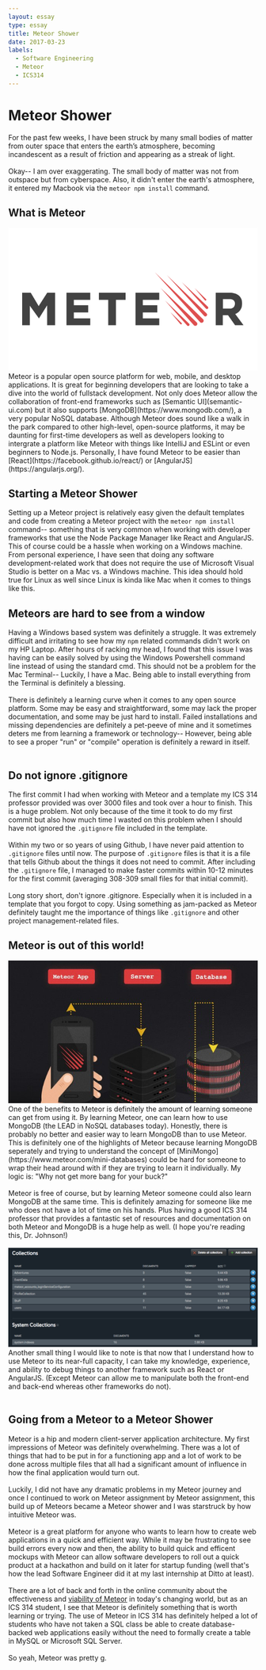 ```yaml
---
layout: essay
type: essay
title: Meteor Shower
date: 2017-03-23
labels:
  - Software Engineering
  - Meteor
  - ICS314
---
```


# Meteor Shower 
For the past few weeks, I have been struck by many small bodies of matter from outer space that enters the earth’s atmosphere, becoming incandescent as a result of friction and appearing as a streak of light. <br><br>
Okay-- I am over exaggerating. The small body of matter was not from outspace but from cyberspace. Also, it didn't enter the earth's atmosphere, it entered my Macbook via the ```meteor npm install``` command.  

## What is Meteor
<img class="ui small right floated image" src="../images/meteor-logo.png">
Meteor is a popular open source platform for web, mobile, and desktop applications. It is great for beginning developers that are looking to take a dive into the world of fullstack development. Not only does Meteor allow the collaboration of front-end frameworks such as [Semantic UI](semantic-ui.com) but it also supports [MongoDB](https://www.mongodb.com/), a very popular NoSQL database. Although Meteor does sound like a walk in the park compared to other high-level, open-source platforms, it may be daunting for first-time developers as well as developers looking to intergrate a platform like Meteor with things like IntelliJ and ESLint or even beginners to Node.js. Personally, I have found Meteor to be easier than [React](https://facebook.github.io/react/) or [AngularJS](https://angularjs.org/).

## Starting a Meteor Shower
Setting up a Meteor project is relatively easy given the default templates and code from creating a Meteor project with the ```meteor npm install``` command-- something that is very common when working with developer frameworks that use the Node Package Manager like React and AngularJS. This of course could be a hassle when working on a Windows machine. From personal experience, I have seen that doing any software development-related work that does not require the use of Microsoft Visual Studio is better on a Mac vs. a Windows machine. This idea should hold true for Linux as well since Linux is kinda like Mac when it comes to things like this. 

## Meteors are hard to see from a window
Having a Windows based system was definitely a struggle. It was extremely difficult and irritating to see how my ```npm``` related commands didn't work on my HP Laptop. After hours of racking my head, I found that this issue I was having can be easily solved by using the Windows Powershell command line instead of using the standard cmd. This should not be a problem for the Mac Terminal-- Luckily, I have a Mac. Being able to install everything from the Terminal is definitely a blessing. 
<br><br>
There is definitely a learning curve when it comes to any open source platform. Some may be easy and straightforward, some may lack the proper documentation, and some may be just hard to install. Failed installations and missing dependencies are definitely a pet-peeve of mine and it sometimes deters me from learning a framework or technology-- However, being able to see a proper "run" or "compile" operation is definitely a reward in itself. 
<br><br>

## Do not ignore .gitignore
The first commit I had when working with Meteor and a template my ICS 314 professor provided was over 3000 files and took over a hour to finish. This is a huge problem. Not only because of the time it took to do my first commit but also how much time I wasted on this problem when I should have not ignored the ```.gitignore``` file included in the template. <br><br>
Within my two or so years of using Github, I have never paid attention to ```.gitignore``` files until now. The purpose of ```.gitignore``` files is that it is a file that tells Github about the things it does not need to commit. After including the ```.gitignore``` file, I managed to make faster commits within 10-12 minutes for the first commit (averaging 308-309 small files for that initial commit).<br><br>
Long story short, don't ignore .gitignore. Especially when it is included in a template that you forgot to copy. Using something as jam-packed as Meteor definitely taught me the importance of things like ```.gitignore``` and other project management-related files. 

## Meteor is out of this world!
<img class="ui large left floated image" src="../images/meteor-overlay.jpg">
One of the benefits to Meteor is definitely the amount of learning someone can get from using it. By learning Meteor, one can learn how to use MongoDB (the LEAD in NoSQL databases today). Honestly, there is probably no better and easier way to learn MongoDB than to use Meteor. This is definitely one of the highlights of Meteor because learning MongoDB seperately and trying to understand the concept of [MiniMongo](https://www.meteor.com/mini-databases) could be hard for someone to wrap their head around with if they are trying to learn it individually. My logic is: "Why not get more bang for your buck?"<br><br>
Meteor is free of course, but by learning Meteor someone could also learn MongoDB at the same time. This is definitely amazing for someone like me who does not have a lot of time on his hands. Plus having a good ICS 314 professor that provides a fantastic set of resources and documentation on both Meteor and MongoDB is a huge help as well. (I hope you're reading this, Dr. Johnson!) <br><br>
<img src="/images/mongodb.png" width="600" height="200">
<br>
Another small thing I would like to note is that now that I understand how to use Meteor to its near-full capacity, I can take my knowledge, experience, and ability to debug things to another framework such as React or AngularJS. (Except Meteor can allow me to manipulate both the front-end and back-end whereas other frameworks do not).<br><br>

## Going from a Meteor to a Meteor Shower
Meteor is a hip and modern client-server application architecture. My first impressions of Meteor was definitely overwhelming. There was a lot of things that had to be put in for a functioning app and a lot of work to be done across multiple files that all had a significant amount of influence in how the final application would turn out. <br><br>
Luckily, I did not have any dramatic problems in my Meteor journey and once I continued to work on Meteor assignment by Meteor assignment, this build up of Meteors became a Meteor shower and I was starstruck by how intuitive Meteor was. <br><br>
Meteor is a great platform for anyone who wants to learn how to create web applications in a quick and efficient way. While it may be frustrating to see build errors every now and then, the ability to build quick and efficent mockups with Meteor can allow software developers to roll out a quick product at a hackathon and build on it later for startup funding (well that's how the lead Software Engineer did it at my last internship at Ditto at least).<br><br>
There are a lot of back and forth in the online community about the effectiveness and [viability of Meteor](https://medium.com/@edoardo849/meteor-angular2-and-react-once-the-dust-settles-528aa9b58e04#.upshee4ga) in today's changing world, but as an ICS 314 student, I see that Meteor is definitely something that is worth learning or trying. The use of Meteor in ICS 314 has definitely helped a lot of students who have not taken a SQL class be able to create database-backed web applications easily without the need to formally create a table in MySQL or Microsoft SQL Server.<br><br>
So yeah, Meteor was pretty g. 
